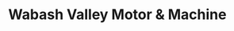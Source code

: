 ---
title: "Wabash Valley Motor & Machine"
url: /terre-haute/wabash-valley-motor-und-machine/
shop: Autoteile
---